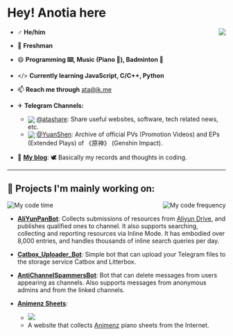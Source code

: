 # Hey! Anotia here

<img align="right" src="https://github-readme-stats.vercel.app/api?username=AnotiaWang&count_private=true&hide_title=true&include_all_commits=true&show_icons=true&layout=compact">

- ♂ **He/him**

- 📖 **Freshman**

- 😄 **Programming ⌨️, Music (Piano 🎹), Badminton 🏸**

- </> **Currently learning JavaScript, C/C++, Python**

- 📫 **Reach me through** [ata@ik.me](mailto:ata@ik.me)

- ✈ **Telegram Channels:**
  - <img align="center" src="https://shields.io/endpoint?style=social&url=https://telegram-badge-4mbpu8e0fit4.runkit.sh/?url=https://t.me/atashare"> <a href="https://t.me/atashare">@atashare</a>: Share useful websites, software, tech related news, etc.
  - <img align="center" src="https://shields.io/endpoint?style=social&url=https://telegram-badge-4mbpu8e0fit4.runkit.sh/?url=https://t.me/yuanshen"> <a href="https://t.me/YuanShen">@YuanShen</a>: Archive of official PVs (Promotion Videos) and EPs (Extended Plays) of 《原神》 (Genshin Impact).

- 💬 **[My blog](https://blog.anotia.top)**: 🕊 Basically my records and thoughts in coding.

---

## 🔧 Projects I'm mainly working on:

  <img src="https://wakatime.com/badge/user/c98806ef-7db6-41f3-8769-dd3f17b38c0a.svg" alt="My code time">
<img align="right" src="https://github-readme-stats.vercel.app/api/wakatime?username=anotia&langs_count=8&layout=compact" alt="My code frequency">

- **[AliYunPanBot](https://blog.anotia.top/archives/alibot)**: Collects submissions of resources from [Aliyun Drive](https://www.aliyundrive.com), and publishes qualified ones to channel. It also supports searching, collecting and reporting resources via Inline Mode. It has embodied over 8,000 entries, and handles thousands of inline search queries per day.

- **[Catbox_Uploader_Bot](https://github.com/AnotiaWang/TG_Catbox_Uploader)**: Simple bot that can upload your Telegram files to the storage service Catbox and Litterbox.

- **[AntiChannelSpammersBot](https://github.com/AnotiaWang/AntiChannelSpammersBot)**: Bot that can delete messages from users appearing as channels. Also supports messages from anonymous admins and from the linked channels.

- **[Animenz Sheets](https://animenz.anotia.top)**:
  - [![](https://data.jsdelivr.com/v1/package/gh/AnotiaWang/animenz/badge)](https://www.jsdelivr.com/package/gh/AnotiaWang/animenz) 
  - A website that collects [Animenz](https://space.bilibili.com/6075139/) piano sheets from the Internet.
